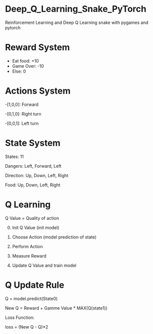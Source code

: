 # Deep_Q_Learning_Snake_PyTorch
Reinforcement Learning and Deep Q Learning snake with pygames and pytorch


# Reward System
- Eat food: +10
- Game Over: -10
- Else: 0

# Actions System

-[1,0,0]: Forward

-[0,1,0]: Right turn

-[0,0,1]: Left turn

# State System

States: 11

Dangers: Left, Forward, Left

Direction: Up, Down, Left, Right

Food: Up, Down, Left, Right

# Q Learning

Q Value = Quality of action

0. Init Q Value (init model)

1. Choose Action (model prediction of state)

2. Perform Action

3. Measure Reward

4. Update Q Value and train model 

# Q Update Rule

Q = model.predict(State0)

New Q = Reward + Gamme Value * MAX(Q(state1))

Loss Function:

loss = (New Q - Q)*2